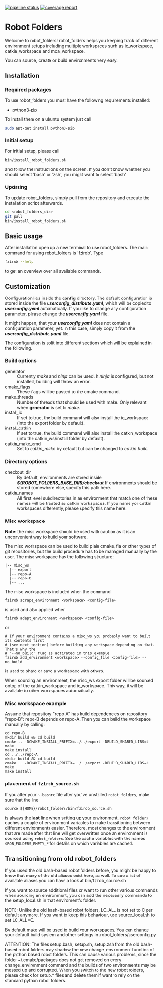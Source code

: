 [![pipeline status](https://ids-git.fzi.de/core/robot_folders/badges/master/pipeline.svg)](https://ids-git.fzi.de/core/robot_folders/-/commits/master)
[![coverage report](https://ids-git.fzi.de/core/robot_folders/badges/master/coverage.svg)](https://ids-git.fzi.de/core/robot_folders/-/commits/master)

# Robot Folders
Welcome to robot_folders! robot_folders helps you
keeping track of different environment setups including multiple workspaces
such as ic_workspace, catkin_workspace and mca_workspace.

You can source, create or build environments very easy.

## Installation
### Required packages
To use robot_folders you must have the following requirements installed:
 * python3-pip

To install them on a ubuntu system just call
```bash
sudo apt-get install python3-pip
```

### Initial setup
For initial setup, please call
```bash
bin/install_robot_folders.sh
```

and follow the instructions on the screen. If you don't know whether you should
select 'bash' or 'zsh', you might want to select 'bash'

### Updating
To update robot_folders, simply pull from the repository and execute the installation script
afterwards.

```bash
cd <robot_folders_dir>
git pull
bin/install_robot_folders.sh
```

## Basic usage
After installation open up a new terminal to use robot_folders. The main command
for using robot_folders is 'fzirob'. Type
```bash
fzirob --help
```

to get an overview over all available commands.



## Customization
Configuration lies inside the **config** directory. The default configuration is stored inside the
file ***userconfig_distribute.yaml***, which will be copied to ***userconfig.yaml*** automatically. If you like
to change any configuration parameter, please change the ***userconfig.yaml*** file.

It might happen, that your ***userconfig.yaml*** does not contain a configuration parameter, yet.
In this case, simply copy it from the ***userconfig_distribute.yaml*** file.

The configuration is split into different sections which will be explained in the following.

### Build options
<dl>
  <dt>generator</dt>
  <dd>Currently <em>make</em> and <em>ninja</em> can be used. If <em>ninja</em> is configured, but not installed, building will throw an error.</dd>

  <dt>cmake_flags</dt>
  <dd>These flags will be passed to the cmake command.</dd>

  <dt>make_threads</dt>
  <dd>Number of threads that should be used with make. Only relevant when <b>generator</b> is set to <em>make</em>.</dd>

  <dt>install_ic</dt>
  <dd>If set to true, the build command will also install the ic_workspace (into the export folder by default).</dd>

  <dt>install_catkin</dt>
  <dd>If set to true, the build command will also install the catkin_workspace (into the catkin_ws/install folder by default).</dd>

  <dt>catkin_make_cmd</dt>
  <dd>Set to <em>catkin_make</em> by default but can be changed to <em>catkin build</em>.</dd>
</dl>

### Directory options
<dl>
  <dt>checkout_dir</dt>
  <dd>
    By default, environments are stored inside <b><em>${ROBOT_FOLDERS_BASE_DIR}/checkout</em></b>
    If environments should be stored somewhere else, specify this path here.
  </dd>

  <dt>catkin_names</dt>
  <dd>All first level subdirectories in an environment that match one of these names will be treated as catkin workspaces. If you name yor catkin workspaces differently, please specify this name here.</dd>
</dl>



### Misc workspace
**Note:** the misc workspace should be used with caution as it is an unconvenient way to build your software.

The misc workspace can be used to build plain cmake, fla or other types of git repositories, but the build procedure has to be managed manually by the user. The misc workspace has the following structure:

``` console
|-- misc_ws
  |-- export
  |-- repo-A
  |-- repo-B
  |-- ...
```

The misc workspace is included when the command
``` console
fzirob scrape_environment <workspace> <config-file>
```

is used and also applied when 
``` console
fzirob adapt_environment <workspace> <config-file>
```

or
 
``` console
# If your environment contains a misc_ws you probably want to built its contents first
# (see next section) before building any workspace depending on that. That's why the
# '--no_build' flag is activated in this example
fzirob add_environment <workspace> --config_file <config-file> --no_build
```

is used to share or save a workspace with others.

When sourcing an environment, the misc_ws export folder will be sourced ontop of the catkin_workspace and ic_workspace. This way, it will be available to other workspaces automatically.

### Misc workspace example

Assume that repository "repo-A" has build dependencies on repository "repo-B":
repo-B depends on repo-A. Then you can build the workspace manually by calling:

```console
cd repo-B
mkdir build && cd build
cmake .. -DCMAKE_INSTALL_PREFIX=../../export -DBUILD_SHARED_LIBS=1
make 
make install
cd ../../repo-A
mkdir build && cd build
cmake .. -DCMAKE_INSTALL_PREFIX=../../export -DBUILD_SHARED_LIBS=1
make 
make install
```

### placement of `fzirob_source.sh`
If you alter your `~.bashrc` file after you've unstalled `robot_folders`, make sure that the line

```
source ${HOME}/robot_folders/bin/fzirob_source.sh
```

is always the **last** line when setting up your environment. `robot_folders` caches a couple of environment variables to make transitioning between different environments easier. Therefore, most changes to the environment that are made after that line will get overwritten once an environment is sourced using `robot_folders`. See the cache variables with the names `$ROB_FOLDERS_EMPTY_*` for details on which variables are cached.

## Transitioning from old robot_folders
If you used the old bash-based robot folders before, you might be happy to know
that many of the old aliases exist here, as well. To see a list of available
aliases you can have a look at bin/fzirob_source.sh

If you want to source additional files or want to run other various commands when
sourcing an environment, you can add the necessary commands to the
setup_local.sh in that enviroment's folder.

NOTE: Unlike the old bash-based robot folders, LC_ALL is not set to C per default
anymore. If you want to keep this behaviour, use source_local.sh to set LC_ALL=C.

By default make will be used to build your workspaces. You can change your
default build system and other settings in .robot_folders/userconfig.py

ATTENTION: The files setup.bash, setup.sh, setup.zsh from the old bash-based robot folders may 
shadow the new change_environment function of the python based robot folders. This can cause various problems, 
since the folder ~/.cmake/packages does not get removed on every change_environment command and the builds of 
two environments may be messed up and corrupted. When you switch to the new robot folders, please check for setup.* files 
and delete them if want to rely on the standard python robot folders.


